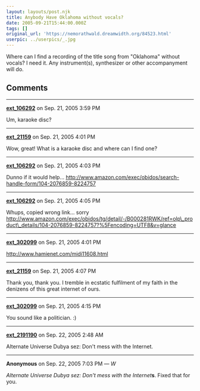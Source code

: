 ```yaml
---
layout: layouts/post.njk
title: Anybody Have Oklahoma without vocals?
date: 2005-09-21T15:44:00.000Z
tags: []
original_url: 'https://nemorathwald.dreamwidth.org/84523.html'
userpic: ../userpics/_.jpg
---
```

Where can I find a recording of the title song from "Oklahoma" without vocals? I need it. Any instrument(s), synthesizer or other accompanyment will do.

## Comments

---

**[ext_106292](https://www.dreamwidth.org/users/ext_106292)** on Sep. 21, 2005 3:59 PM

Um, karaoke disc?

---

**[ext_21159](https://www.dreamwidth.org/users/ext_21159)** on Sep. 21, 2005 4:01 PM

Wow, great! What is a karaoke disc and where can I find one?

---

**[ext_106292](https://www.dreamwidth.org/users/ext_106292)** on Sep. 21, 2005 4:03 PM

Dunno if it would help... http://www.amazon.com/exec/obidos/search-handle-form/104-2076859-8224757

---

**[ext_106292](https://www.dreamwidth.org/users/ext_106292)** on Sep. 21, 2005 4:05 PM

Whups, copied wrong link... sorry http://www.amazon.com/exec/obidos/tg/detail/-/B000281RWK/ref=olp\_product\_details/104-2076859-8224757?%5Fencoding=UTF8&v=glance

---

**[ext_302099](https://www.dreamwidth.org/users/ext_302099)** on Sep. 21, 2005 4:01 PM

http://www.hamienet.com/midi11608.html

---

**[ext_21159](https://www.dreamwidth.org/users/ext_21159)** on Sep. 21, 2005 4:07 PM

Thank you, thank you. I tremble in ecstatic fulfilment of my faith in the denizens of this great internet of ours.

---

**[ext_302099](https://www.dreamwidth.org/users/ext_302099)** on Sep. 21, 2005 4:15 PM

You sound like a politician. :)

---

**[ext_2191190](https://www.dreamwidth.org/users/ext_2191190)** on Sep. 22, 2005 2:48 AM

Alternate Universe Dubya sez: Don't mess with the Internet.

---

**Anonymous** on Sep. 22, 2005 7:03 PM — *W*

_Alternate Universe Dubya sez: Don't mess with the Internet_**s**. Fixed that for you.
